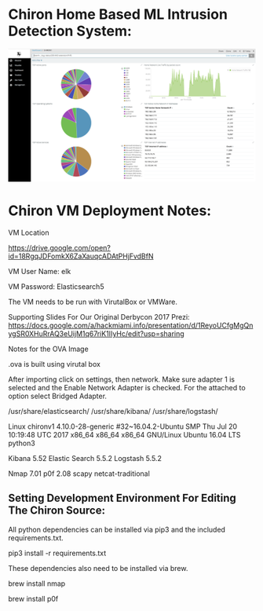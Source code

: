 # Chiron Home Based ML Intrusion Detection System:

![Alt text](/docs/Chiron_Dashboard_V1.png?raw=true "Optional Title")

# Chiron VM Deployment Notes:

VM Location

https://drive.google.com/open?id=18RgqJDFomkX6ZaXauqcADAtPHjFvdBfN

VM User Name: elk

VM Password: Elasticsearch5

The VM needs to be run with VirutalBox or VMWare.  

Supporting Slides For Our Original Derbycon 2017 Prezi:
https://docs.google.com/a/hackmiami.info/presentation/d/1ReyoUCfgMgQnygSR0XHuRrAQ3eUijM1q67riK1IIyHc/edit?usp=sharing


Notes for the OVA Image

.ova is built using virutal box

After importing click on settings, then network. Make sure adapter 1 is selected and the Enable Network Adapter is checked. For the attached to option select Bridged Adapter.

/usr/share/elasticsearch/ /usr/share/kibana/ /usr/share/logstash/

Linux chironv1 4.10.0-28-generic #32~16.04.2-Ubuntu SMP Thu Jul 20 10:19:48 UTC 2017 x86_64 x86_64 x86_64 GNU/Linux Ubuntu 16.04 LTS python3

Kibana 5.52 Elastic Search 5.5.2 Logstash 5.5.2

Nmap 7.01 p0f 2.08 scapy netcat-traditional


## Setting Development Environment For Editing The Chiron Source:

All python dependencies can be installed via pip3 and the included requirements.txt.
    
  pip3 install -r requirements.txt
 
These dependencies also need to be installed via brew.

  brew install nmap

  brew install p0f
 
## 
